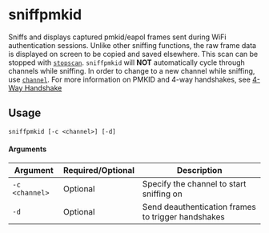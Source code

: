 # sniffpmkid
Sniffs and displays captured pmkid/eapol frames sent during WiFi authentication sessions. Unlike other sniffing functions, the raw frame data is displayed on screen to be copied and saved elsewhere. This scan can be stopped with [`stopscan`](stopscan). `sniffpmkid` will **NOT** automatically cycle through channels while sniffing. In order to change to a new channel while sniffing, use [`channel`](channel). For more information on PMKID and 4-way handshakes, see [4-Way Handshake](https://www.wifi-professionals.com/2019/01/4-way-handshake)

## Usage
```sniffpmkid [-c <channel>] [-d]```

#### Arguments
| Argument | Required/Optional | Description |
| -------- | ----------------- | ----------- |
| `-c <channel>` | Optional | Specify the channel to start sniffing on |
| `-d` | Optional | Send deauthentication frames to trigger handshakes |